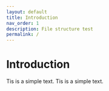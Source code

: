 ```yaml
---
layout: default
title: Introduction
nav_order: 1
description: File structure test
permalink: /
---
```




# Introduction

Tis is a simple text.
Tis is a simple text. 






